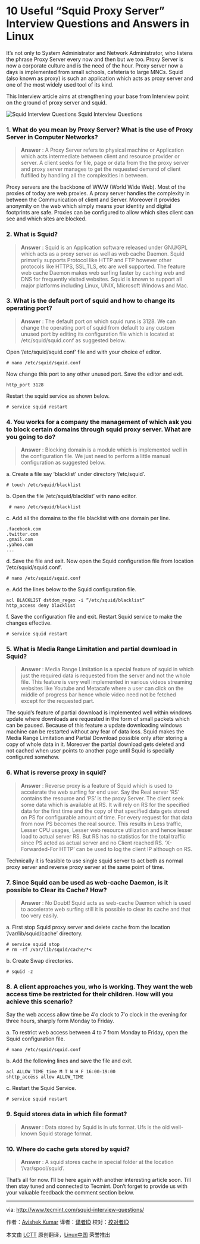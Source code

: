 10 Useful “Squid Proxy Server” Interview Questions and Answers in Linux
================================================================================
It’s not only to System Administrator and Network Administrator, who listens the phrase Proxy Server every now and then but we too. Proxy Server is now a corporate culture and is the need of the hour. Proxy server now a days is implemented from small schools, cafeteria to large MNCs. Squid (also known as proxy) is such an application which acts as proxy server and one of the most widely used tool of its kind.

This Interview article aims at strengthening your base from Interview point on the ground of proxy server and squid.

![Squid Interview Questions](http://www.tecmint.com/wp-content/uploads/2014/07/Squid-Interview-Questions.png)
Squid Interview Questions

### 1. What do you mean by Proxy Server? What is the use of Proxy Server in Computer Networks? ###

> **Answer** : A Proxy Server refers to physical machine or Application which acts intermediate between client and resource provider or server. A client seeks for file, page or data from the the proxy server and proxy server manages to get the requested demand of client fulfilled by handling all the complexities in between.

Proxy servers are the backbone of WWW (World Wide Web). Most of the proxies of today are web proxies. A proxy server handles the complexity in between the Communication of client and Server. Moreover it provides anonymity on the web which simply means your identity and digital footprints are safe. Proxies can be configured to allow which sites client can see and which sites are blocked.

### 2. What is Squid? ###

> **Answer** : Squid is an Application software released under GNU/GPL which acts as a proxy server as well as web cache Daemon. Squid primarily supports Protocol like HTTP and FTP however other protocols like HTTPS, SSL,TLS, etc are well supported. The feature web cache Daemon makes web surfing faster by caching web and DNS for frequently visited websites. Squid is known to support all major platforms including Linux, UNIX, Microsoft Windows and Mac.

### 3. What is the default port of squid and how to change its operating port? ###

> **Answer** : The default port on which squid runs is 3128. We can change the operating port of squid from default to any custom unused port by editing its configuration file which is located at /etc/squid/squid.conf as suggested below.

Open ‘/etc/squid/squid.conf’ file and with your choice of editor.

    # nano /etc/squid/squid.conf

Now change this port to any other unused port. Save the editor and exit.

    http_port 3128

Restart the squid service as shown below.

    # service squid restart

### 4. You works for a company the management of which ask you to block certain domains through squid proxy server. What are you going to do? ###

> **Answer** : Blocking domain is a module which is implemented well in the configuration file. We just need to perform a little manual configuration as suggested below.

a. Create a file say ‘blacklist’ under directory ‘/etc/squid’.

    # touch /etc/squid/blacklist

b. Open the file ‘/etc/squid/blacklist’ with nano editor.

     # nano /etc/squid/blacklist

c. Add all the domains to the file blacklist with one domain per line.

    .facebook.com
    .twitter.com
    .gmail.com
    .yahoo.com
    ...

d. Save the file and exit. Now open the Squid configuration file from location ‘/etc/squid/squid.conf’.

    # nano /etc/squid/squid.conf

e. Add the lines below to the Squid configuration file.

    acl BLACKLIST dstdom_regex -i “/etc/squid/blacklist”
    http_access deny blacklist

f. Save the configuration file and exit. Restart Squid service to make the changes effective.

    # service squid restart

### 5. What is Media Range Limitation and partial download in Squid? ###

> **Answer** : Media Range Limitation is a special feature of squid in which just the required data is requested from the server and not the whole file. This feature is very well implemented in various videos streaming websites like Youtube and Metacafe where a user can click on the middle of progress bar hence whole video need not be fetched except for the requested part.

The squid’s feature of partial download is implemented well within windows update where downloads are requested in the form of small packets which can be paused. Because of this feature a update downloading windows machine can be restarted without any fear of data loss. Squid makes the Media Range Limitation and Partial Download possible only after storing a copy of whole data in it. Moreover the partial download gets deleted and not cached when user points to another page until Squid is specially configured somehow.

### 6. What is reverse proxy in squid? ###

> **Answer** : Reverse proxy is a feature of Squid which is used to accelerate the web surfing for end user. Say the Real server ‘RS’ contains the resource and ‘PS’ is the proxy Server. The client seek some data which is available at RS. It will rely on RS for the specified data for the first time and the copy of that specified data gets stored on PS for configurable amount of time. For every request for that data from now PS becomes the real source. This results in Less traffic, Lesser CPU usages, Lesser web resource utilization and hence lesser load to actual server RS. But RS has no statistics for the total traffic since PS acted as actual server and no Client reached RS. ‘X-Forwarded-For HTTP’ can be used to log the client IP although on RS.

Technically it is feasible to use single squid server to act both as normal proxy server and reverse proxy server at the same point of time.

### 7. Since Squid can be used as web-cache Daemon, is it possible to Clear its Cache? How? ###

> **Answer** : No Doubt! Squid acts as web-cache Daemon which is used to accelerate web surfing still it is possible to clear its cache and that too very easily.

a. First stop Squid proxy server and delete cache from the location ‘/var/lib/squid/cache’ directory.

    # service squid stop
    # rm -rf /var/lib/squid/cache/*<

b. Create Swap directories.

    # squid -z

### 8. A client approaches you, who is working. They want the web access time be restricted for their children. How will you achieve this scenario? ###

Say the web access allow time be 4′o clock to 7′o clock in the evening for three hours, sharply form Monday to Friday.

a. To restrict web access between 4 to 7 from Monday to Friday, open the Squid configuration file.

    # nano /etc/squid/squid.conf

b. Add the following lines and save the file and exit.

    acl ALLOW_TIME time M T W H F 16:00-19:00
    shttp_access allow ALLOW_TIME

c. Restart the Squid Service.

    # service squid restart

### 9. Squid stores data in which file format? ###

> **Answer** : Data stored by Squid is in ufs format. Ufs is the old well-known Squid storage format.

### 10. Where do cache gets stored by squid? ###

> **Answer** : A squid stores cache in special folder at the location ‘/var/spool/squid’.

That’s all for now. I’ll be here again with another interesting article soon. Till then stay tuned and connected to Tecmint. Don’t forget to provide us with your valuable feedback the comment section below.

--------------------------------------------------------------------------------

via: http://www.tecmint.com/squid-interview-questions/

作者：[Avishek Kumar][a]
译者：[译者ID](https://github.com/译者ID)
校对：[校对者ID](https://github.com/校对者ID)

本文由 [LCTT](https://github.com/LCTT/TranslateProject) 原创翻译，[Linux中国](http://linux.cn/) 荣誉推出

[a]:http://www.tecmint.com/author/avishek/